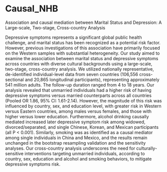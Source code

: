 # Causal_NHB
Association and causal mediation between Marital Status and Depression: A Large-scale, Two-stage, Cross-country Analysis



Depressive symptoms represents a significant global public health challenge, and marital status has been recognized as a potential risk factor. However, previous investigations of this association have primarily focused on the Western samples with substantial heterogeneity. Our study aimed to examine the association between marital status and depressive symptoms across countries with diverse cultural backgrounds using a large-scale, two-stage, cross-country analysis. We utilized nationally representative, de-identified individual-level data from seven countries (106,556 cross-sectional and 20,865 longitudinal participants), representing approximately 541 million adults. The follow-up duration ranged from 4 to 18 years. Our analysis revealed that unmarried individuals had a higher risk of having depressive symptoms versus married counterparts across all countries (Pooled OR 1.86, 95% CI: 1.61-2.14). However, the magnitude of this risk was influenced by country, sex, and education level, with greater risk in Western versus Eastern countries, among males versus females, and those with higher versus lower education. Furthermore, alcohol drinking causally mediated increased later depressive symptom risk among widowed, divorced/separated, and single Chinese, Korean, and Mexican participants (all P < 0.001). Similarly, smoking was as identified as a causal mediator among single individuals in China and Mexico, and the results remain unchanged in the bootstrap resampling validation and the sensitivity analyses. Our cross-country analysis underscores the need for culturally-sensitive interventions targeting unmarried individuals, according to country, sex, education and alcohol and smoking behaviors, to mitigate depressive symptoms risk.
